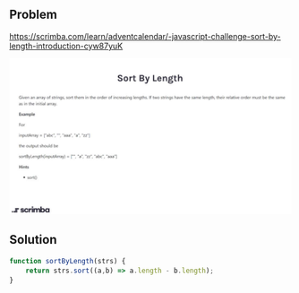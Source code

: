 ## Problem 

https://scrimba.com/learn/adventcalendar/-javascript-challenge-sort-by-length-introduction-cyw87yuK

<img src="./problem.JPG">

## Solution

```javascript
function sortByLength(strs) {
    return strs.sort((a,b) => a.length - b.length);
}
```
